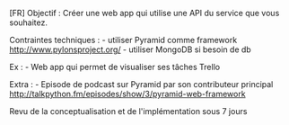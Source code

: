 [FR] 
Objectif : Créer une web app qui utilise une API du service que vous souhaitez.

Contraintes techniques :
	- utiliser Pyramid comme framework http://www.pylonsproject.org/
	- utiliser MongoDB si besoin de db

Ex :
	- Web app qui permet de visualiser ses tâches Trello

Extra :
	- Episode de podcast sur Pyramid par son contributeur principal http://talkpython.fm/episodes/show/3/pyramid-web-framework

Revu de la conceptualisation et de l'implémentation sous 7 jours